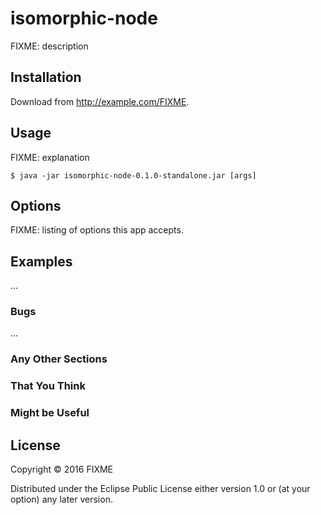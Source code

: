 # isomorphic-node

FIXME: description

## Installation

Download from http://example.com/FIXME.

## Usage

FIXME: explanation

    $ java -jar isomorphic-node-0.1.0-standalone.jar [args]

## Options

FIXME: listing of options this app accepts.

## Examples

...

### Bugs

...

### Any Other Sections
### That You Think
### Might be Useful

## License

Copyright © 2016 FIXME

Distributed under the Eclipse Public License either version 1.0 or (at
your option) any later version.
